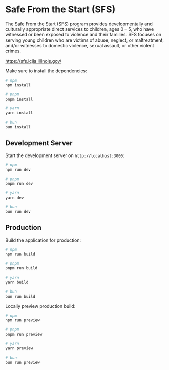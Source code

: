 # Safe From the Start (SFS)

The Safe From the Start (SFS) program provides developmentally and culturally appropriate direct services to children, ages 0 – 5, who have witnessed or been exposed to violence and their families. SFS focuses on serving young children who are victims of abuse, neglect, or maltreatment, and/or witnesses to domestic violence, sexual assault, or other violent crimes.

https://sfs.icjia.illinois.gov/

Make sure to install the dependencies:

```bash
# npm
npm install

# pnpm
pnpm install

# yarn
yarn install

# bun
bun install
```

## Development Server

Start the development server on `http://localhost:3000`:

```bash
# npm
npm run dev

# pnpm
pnpm run dev

# yarn
yarn dev

# bun
bun run dev
```

## Production

Build the application for production:

```bash
# npm
npm run build

# pnpm
pnpm run build

# yarn
yarn build

# bun
bun run build
```

Locally preview production build:

```bash
# npm
npm run preview

# pnpm
pnpm run preview

# yarn
yarn preview

# bun
bun run preview
```
